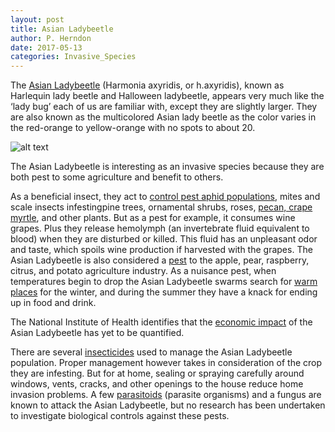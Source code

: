 ```yaml
---
layout: post
title: Asian Ladybeetle
author: P. Herndon
date: 2017-05-13
categories: Invasive_Species
---
```


The [Asian Ladybeetle](http://issg.org/database/species/ecology.asp?si=668) 
(Harmonia axyridis, or h.axyridis), known as Harlequin lady beetle and 
Halloween ladybeetle, appears very much like the ‘lady bug’ 
each of us are familiar with, except they are slightly larger. They are 
also known as the multicolored Asian lady beetle as the color varies in 
the red-orange to yellow-orange with no spots to about 20. 

![alt text][LBEETLE_PIC]

The Asian Ladybeetle is interesting as an invasive species because they are 
both pest to some agriculture and benefit to others. 

As a beneficial insect, they act to [control pest aphid populations](http://dnr.wi.gov/topic/foresthealth/ladybeetle.html), mites 
and scale insects infestingpine trees, ornamental shrubs, roses, [pecan, 
crape myrtle](http://journals.fcla.edu/flaent/article/view/75692/73350), 
and other plants. But as a pest for example, it consumes wine grapes. 
Plus they release hemolymph (an invertebrate fluid equivalent to blood) 
when they are disturbed or killed. This fluid has an unpleasant odor and 
taste, which spoils wine production if harvested with the grapes. The 
Asian Ladybeetle is also considered a [pest](http://issg.org/database/species/ecology.asp?si=668) to the apple, pear, raspberry, 
citrus, and potato agriculture industry. As a nuisance pest, when temperatures 
begin to drop the Asian Ladybeetle swarms search for [warm places](http://www.nytimes.com/2005/11/15/us/asian-cousin-of-ladybug-is-a-most-unwelcome-guest.html?_r=0) 
for the winter, and during the summer they have a knack for ending up in food and drink.

The National Institute of Health identifies that the [economic impact](https://www.ncbi.nlm.nih.gov/pmc/articles/PMC524671/) 
of the Asian Ladybeetle has yet to be quantified.

There are several [insecticides](https://www.ncbi.nlm.nih.gov/pmc/articles/PMC524671/table/i1536-2442-003-32-0001-t01/) 
used to manage the Asian Ladybeetle population. Proper management however takes in consideration of the crop they are 
infesting. But for at home, sealing or spraying carefully around windows, vents, cracks, and other openings to the 
house reduce home invasion problems. A few [parasitoids](https://www.ncbi.nlm.nih.gov/pmc/articles/PMC524671/) 
(parasite organisms) and a fungus are known to attack the Asian Ladybeetle, but no research has been undertaken 
to investigate biological controls against these pests.

[LBEETLE_PIC]: https://pestid.msu.edu/wp-content/uploads/2014/12/MulticoloredAsianLadyBeetlesOnAPenny.jpg